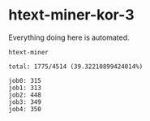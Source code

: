 # htext-miner-kor-3

Everything doing here is automated.

```
htext-miner

total: 1775/4514 (39.32210899424014%)

job0: 315
job1: 313
job2: 448
job3: 349
job4: 350
```